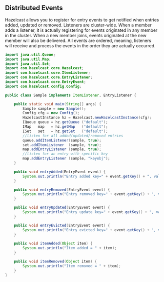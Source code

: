 
## Distributed Events

Hazelcast allows you to register for entry events to get notified when entries added, updated or removed. Listeners are cluster-wide. When a member adds a listener, it is actually registering for events originated in any member in the cluster. When a new member joins, events originated at the new member will also be delivered. All events are ordered, meaning, listeners will receive and process the events in the order they are actually occurred.

```java
import java.util.Queue;
import java.util.Map; 
import java.util.Set; 
import com.hazelcast.core.Hazelcast;
import com.hazelcast.core.ItemListener;
import com.hazelcast.core.EntryListener;
import com.hazelcast.core.EntryEvent; 
import com.hazelcast.config.Config;

public class Sample implements ItemListener, EntryListener {

    public static void main(String[] args) { 
        Sample sample = new Sample();
        Config cfg = new Config();
        HazelcastInstance hz = Hazelcast.newHazelcastInstance(cfg);
        IQueue queue = hz.getQueue ("default");
        IMap   map   = hz.getMap   ("default");
        ISet   set   = hz.getSet   ("default");
        //listen for all added/updated/removed entries
        queue.addItemListener(sample, true);
        set.addItemListener  (sample, true); 
        map.addEntryListener (sample, true);        
        //listen for an entry with specific key 
        map.addEntryListener (sample, "keyobj");        
    } 

    public void entryAdded(EntryEvent event) {
        System.out.println("Entry added key=" + event.getKey() + ", value=" + event.getValue());
    }

    public void entryRemoved(EntryEvent event) {
        System.out.println("Entry removed key=" + event.getKey() + ", value=" + event.getValue());
    }

    public void entryUpdated(EntryEvent event) {
        System.out.println("Entry update key=" + event.getKey() + ", value=" + event.getValue());
    } 

    public void entryEvicted(EntryEvent event) {
        System.out.println("Entry evicted key=" + event.getKey() + ", value=" + event.getValue());
    } 
    
    public void itemAdded(Object item) {
        System.out.println("Item added = " + item);
    }

    public void itemRemoved(Object item) {
        System.out.println("Item removed = " + item);
    }     
}
       
```
